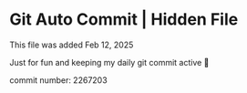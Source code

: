 # Git Auto Commit | Hidden File

This file was added Feb 12, 2025

Just for fun and keeping my daily git commit active 🤪

commit number: 2267203
